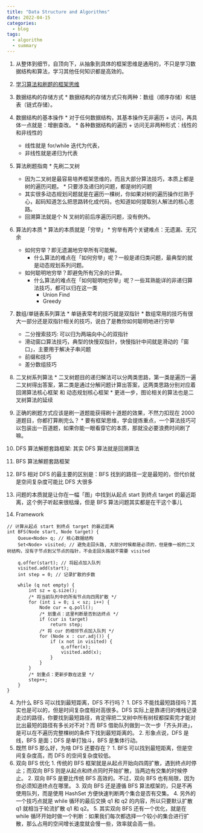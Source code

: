 ```yaml
---
title: "Data Structure and Algorithms"
date: 2022-04-15
categories:
  - blog
tags:
  - algorithm
  - summary
---
```


1. 从整体到细节，自顶向下，从抽象到具体的框架思维是通用的，不只是学习数据结构和算法，学习其他任何知识都是高效的。

2. [学习算法和刷题的框架思维][学习算法和刷题的框架思维]
  1. 数据结构的存储方式
    * 数据结构的存储方式只有两种：数组（顺序存储）和链表（链式存储）。
  2. 数据结构的基本操作
    * 对于任何数据结构，其基本操作无非遍历 + 访问，再具体一点就是：增删查改。
    * 各种数据结构的遍历 + 访问无非两种形式：线性的和非线性的
      * 线性就是 for/while 迭代为代表，
      * 非线性就是递归为代表
  3. 算法刷题指南
    * 先刷二叉树
      * 因为二叉树是最容易培养框架思维的，而且大部分算法技巧，本质上都是树的遍历问题。
    * 只要涉及递归的问题，都是树的问题
      * 其实很多动态规划问题就是在遍历一棵树，你如果对树的遍历操作烂熟于心，起码知道怎么把思路转化成代码，也知道如何提取别人解法的核心思路。
      * 回溯算法就是个 N 叉树的前后序遍历问题，没有例外。
  4. 算法的本质
    * 算法的本质就是「穷举」
    * 穷举有两个关键难点：无遗漏、无冗余
      * 如何穷举？即无遗漏地穷举所有可能解。
        * 什么算法的难点在「如何穷举」呢？一般是递归类问题，最典型的就是动态规划系列问题。
      * 如何聪明地穷举？即避免所有冗余的计算。
        * 什么算法的难点在「如何聪明地穷举」呢？一些耳熟能详的非递归算法技巧，都可以归在这一类
          * Union Find
          * Greedy
  5. 数组/单链表系列算法
    * 单链表常考的技巧就是双指针
    * 数组常用的技巧有很大一部分还是双指针相关的技巧，说白了是教你如何聪明地进行穷举
      * 二分搜索技巧: 可以归为两端向中心的双指针
      * 滑动窗口算法技巧，典型的快慢双指针，快慢指针中间就是滑动的「窗口」，主要用于解决子串问题
      * 前缀和技巧
      * 差分数组技巧
  6. 二叉树系列算法
    * 二叉树题目的递归解法可以分两类思路，第一类是遍历一遍二叉树得出答案，第二类是通过分解问题计算出答案，这两类思路分别对应着 回溯算法核心框架 和 动态规划核心框架
    * 更进一步，图论相关的算法也是二叉树算法的延续
  7. 正确的刷题方式应该是刷一道题能获得刷十道题的效果，不然力扣现在 2000 道题目，你都打算刷完么？
    * 要有框架思维，学会提炼重点，一个算法技巧可以包装出一百道题，如果你能一眼看穿它的本质，那就没必要浪费时间刷了嘛。

  
2. DFS 算法解题套路框架: 其实 DFS 算法就是回溯算法

3. BFS 算法解题套路框架
  1. BFS 相对 DFS 的最主要的区别是：BFS 找到的路径一定是最短的，但代价就是空间复杂度可能比 DFS 大很多
  2. 问题的本质就是让你在一幅「图」中找到从起点 start 到终点 target 的最近距离，这个例子听起来很枯燥，但是 BFS 算法问题其实都是在干这个事儿
  3. Framework
  ```
  // 计算从起点 start 到终点 target 的最近距离
  int BFS(Node start, Node target) {
      Queue<Node> q; // 核心数据结构
      Set<Node> visited; // 避免走回头路, 大部分时候都是必须的，但是像一般的二叉树结构，没有子节点到父节点的指针，不会走回头路就不需要 visited
      
      q.offer(start); // 将起点加入队列
      visited.add(start);
      int step = 0; // 记录扩散的步数

      while (q not empty) {
          int sz = q.size();
          /* 将当前队列中的所有节点向四周扩散 */
          for (int i = 0; i < sz; i++) {
              Node cur = q.poll();
              /* 划重点：这里判断是否到达终点 */
              if (cur is target)
                  return step;
              /* 将 cur 的相邻节点加入队列 */
              for (Node x : cur.adj()) {
                  if (x not in visited) {
                      q.offer(x);
                      visited.add(x);
                  }
              }
          }
          /* 划重点：更新步数在这里 */
          step++;
      }
  }
  ```

  4. 为什么 BFS 可以找到最短距离，DFS 不行吗？
    1. DFS 不能找最短路径吗？其实也是可以的，但是时间复杂度相对高很多。DFS 实际上是靠递归的堆栈记录走过的路径，你要找到最短路径，肯定得把二叉树中所有树杈都探索完才能对比出最短的路径有多长对不对？而 BFS 借助队列做到一次一步「齐头并进」，是可以在不遍历完整棵树的条件下找到最短距离的。
    2. 形象点说，DFS 是线，BFS 是面；DFS 是单打独斗，BFS 是集体行动。
  5. 既然 BFS 那么好，为啥 DFS 还要存在？
    1. BFS 可以找到最短距离，但是空间复杂度高，而 DFS 的空间复杂度较低。
  6. 双向 BFS 优化
    1. 传统的 BFS 框架就是从起点开始向四周扩散，遇到终点时停止；而双向 BFS 则是从起点和终点同时开始扩散，当两边有交集的时候停止。
    2. 双向 BFS 是要比传统 BFS 高效的。不过，双向 BFS 也有局限，因为你必须知道终点在哪里。
    3. 双向 BFS 还是遵循 BFS 算法框架的，只是不再使用队列，而是使用 HashSet 方便快速判断两个集合是否有交集。
    4. 另外的一个技巧点就是 while 循环的最后交换 q1 和 q2 的内容，所以只要默认扩散 q1 就相当于轮流扩散 q1 和 q2。
    5. 其实双向 BFS 还有一个优化，就是在 while 循环开始时做一个判断：如果我们每次都选择一个较小的集合进行扩散，那么占用的空间增长速度就会慢一些，效率就会高一些。






[学习算法和刷题的框架思维]: https://labuladong.github.io/algo/1/2/
[BFS 算法解题套路框架]: https://labuladong.github.io/algo/1/6/

    





